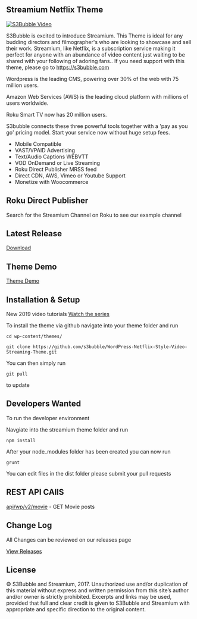 ## Streamium Netflix Theme

[![S3Bubble Video](https://s3bubble-streamium-theme.s3.amazonaws.com/youts3.png)](https://www.youtube.com/watch?v=OYvVHOAKUGI&list=PLC2Z78VyD-JDHG_Ko8E7wjtSNQpPy1uAM&index=1)

S3Bubble is excited to introduce Streamium. This Theme is ideal for any budding directors and filmographer's who are looking to showcase and sell their work. Streamium, like Netflix, is a subscription service making it perfect for anyone with an abundance of video content just waiting to be shared with your following of adoring fans.. If you need support with this theme, please go to https://s3bubble.com

Wordpress is the leading CMS, powering over 30% of the web with 75 million users.

Amazon Web Services (AWS) is the leading cloud platform with millions of users worldwide.

Roku Smart TV now has 20 million users.

S3bubble connects these three powerful tools together with a 'pay as you go' pricing model. Start your service now without huge setup fees.

* Mobile Compatible
* VAST/VPAID Advertising
* Text/Audio Captions WEBVTT
* VOD OnDemand or Live Streaming
* Roku Direct Publisher MRSS feed
* Direct CDN, AWS, Vimeo or Youtube Support
* Monetize with Woocommerce

## Roku Direct Publisher

Search for the Streamium Channel on Roku to see our example channel 

## Latest Release

[Download](https://github.com/s3bubble/Streamium-Netflix-Theme/releases)

## Theme Demo

[Theme Demo](http://streamiumtheme.com/)

## Installation & Setup

New 2019 video tutorials
[Watch the series](https://www.youtube.com/watch?v=OYvVHOAKUGI&list=PLC2Z78VyD-JDHG_Ko8E7wjtSNQpPy1uAM)


To install the theme via github navigate into your theme folder and run
```
cd wp-content/themes/

```
```
git clone https://github.com/s3bubble/WordPress-Netflix-Style-Video-Streaming-Theme.git
```

You can then simply run 
```
git pull
``` 

to update

## Developers Wanted

To run the developer environment

Navgiate into the streamium theme folder and run
```
npm install
```

After your node_modules folder has been created you can now run
```
grunt
```

You can edit files in the dist folder please submit your pull requests

## REST API CAllS

[api/wp/v2/movie](https://streamiumtheme.com/api/wp/v2/movie) - GET Movie posts

## Change Log

All Changes can be reviewed on our releases page

[View Releases](https://github.com/s3bubble/Streamium-Netflix-Theme/releases)

## License

© S3Bubble and Streamium, 2017. Unauthorized use and/or duplication of this material without express and written permission from this site’s author and/or 
owner is strictly prohibited. Excerpts and links may be used, provided that full and clear credit is given to S3Bubble and Streamium with appropriate 
and specific direction to the original content.